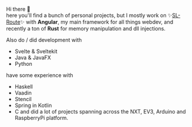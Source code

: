 Hi there 👋  
here you'll find a bunch of personal projects, but I mostly work on ✨[SL-Route](https://github.com/soulslike-routing/)✨ with **Angular**, my main framework for all things webdev, and recently a ton of **Rust** for memory manipulation and dll injections.

Also do / did development with
- Svelte & Sveltekit
- Java & JavaFX
- Python

   
have some experience with
 - Haskell
 - Vaadin
 - Stencil
 - Spring in Kotlin
 - C
and did a lot of projects spanning across the NXT, EV3, Arduino and RaspberryPi platform.

<!---
0815Sailsman/0815Sailsman is a ✨ special ✨ repository because its `README.md` (this file) appears on your GitHub profile.
You can click the Preview link to take a look at your changes.
--->
